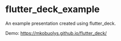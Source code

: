 # flutter_deck_example

An example presentation created using flutter_deck.

Demo: https://mkobuolys.github.io/flutter_deck/
